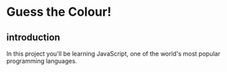 # Guess the Colour!
## introduction
In this project you'll be learning JavaScript, one of the world's most popular programming languages.
